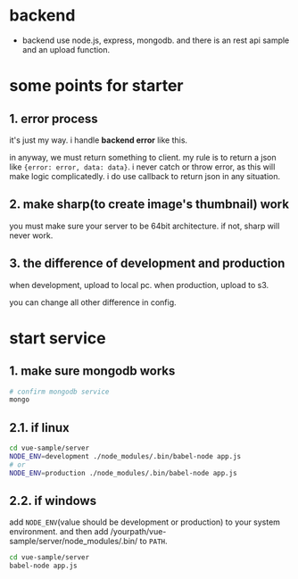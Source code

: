 # backend

- backend use node.js, express, mongodb. and there is an rest api sample and an upload function.

# some points for starter

## 1. error process

it's just my way. i handle **backend error** like this.

in anyway, we must return something to client. my rule is to return a json like `{error: error, data: data}`. i never catch or throw error, as this will make logic complicatedly. i do use callback to return json in any situation.

## 2. make sharp(to create image's thumbnail) work

you must make sure your server to be 64bit architecture. if not, sharp will never work.

## 3. the difference of development and production

when development, upload to local pc. when production, upload to s3.

you can change all other difference in config.

# start service

## 1. make sure mongodb works

``` bash
# confirm mongodb service
mongo
```

## 2.1. if linux

``` bash
cd vue-sample/server
NODE_ENV=development ./node_modules/.bin/babel-node app.js
# or
NODE_ENV=production ./node_modules/.bin/babel-node app.js
```

## 2.2. if windows

add `NODE_ENV`(value should be development or production) to your system environment. and then add /yourpath/vue-sample/server/node_modules/.bin/ to `PATH`.

``` bash
cd vue-sample/server
babel-node app.js
```
